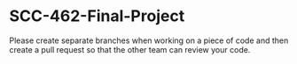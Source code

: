 ﻿# SCC-462-Final-Project
Please create separate branches when working on a piece of code and then create a pull request so that the other team can review your code.
